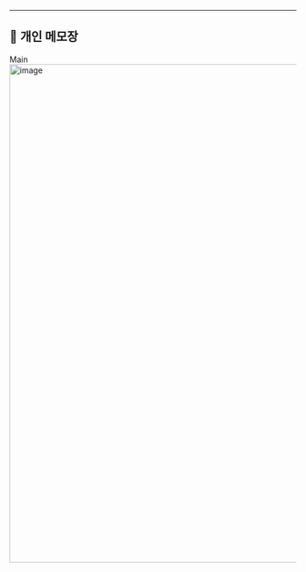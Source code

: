 
---
📝 개인 메모장
---
Main 
<img width="874" alt="image" src="https://github.com/ckk914/BoardJavaMemoTest/assets/50573460/5f94d855-772f-48c6-9d3d-6d2ef4e3d5ec">
